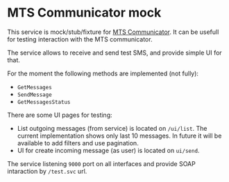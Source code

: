 # MTS Communicator mock
This service is mock/stub/fixture for [MTS Communicator](https://api.mcommunicator.ru/m2m/m2m_api.asmx?wsdl). It can be usefull for testing interaction with the MTS communicator.

The service allows to receive and send test SMS, and provide simple UI for that.

For the moment the following methods are implemented (not fully):
+ `GetMessages`
+ `SendMessage`
+ `GetMessagesStatus`

There are some UI pages for testing:
+ List outgoing messages (from service) is located on `/ui/list`. The current implementation shows only last 10 messages. In future it will be available to add filters and use pagination.
+ UI for create incoming message (as user) is located on `ui/send`.

The service listening `9000` port on all interfaces and provide SOAP intaraction by `/test.svc` url.

